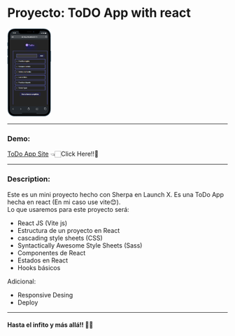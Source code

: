 <h1>Proyecto: ToDO App with react</h1>
<img src="https://github.com/ChaeMendoza/to-do-app-react-project/blob/main/src/img/mobile-todo-app.png?raw=true" alt="Img not found" width="100px" height="200px" />
<hr />
<h3>Demo:</h3>
<p><a href="https://chae-todo-app.web.app/">ToDo App Site</a> 👈🏻Click Here!!🤩<p>
<hr />
<h3>Description:</h3>
<p>Este es un mini proyecto hecho con Sherpa en Launch X. Es una ToDo App hecha en react (En mi caso use vite😊). <br> Lo que usaremos para este proyecto será:</p>
<ul>
  <li>React JS (Vite js)</li>
  <li>Estructura de un proyecto en React</li>
  <li>cascading style sheets (CSS)</li>
  <li>Syntactically Awesome Style Sheets (Sass)</li>
  <li>Componentes de React</li>
  <li>Estados en React</li>
  <li>Hooks básicos</li>
</ul>
<p></p>
<p>Adicional:</p>
<ul>
  <li>Responsive Desing</li>
  <li>Deploy</li>
</ul>
<hr/>
<h4>Hasta el infito y más allá!! 😵‍💫</h4>

